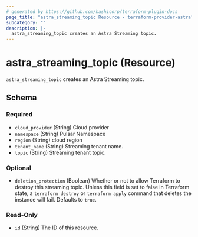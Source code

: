 ```yaml
---
# generated by https://github.com/hashicorp/terraform-plugin-docs
page_title: "astra_streaming_topic Resource - terraform-provider-astra"
subcategory: ""
description: |-
  astra_streaming_topic creates an Astra Streaming topic.
---
```


# astra_streaming_topic (Resource)

`astra_streaming_topic` creates an Astra Streaming topic.



<!-- schema generated by tfplugindocs -->
## Schema

### Required

- `cloud_provider` (String) Cloud provider
- `namespace` (String) Pulsar Namespace
- `region` (String) cloud region
- `tenant_name` (String) Streaming tenant name.
- `topic` (String) Streaming tenant topic.

### Optional

- `deletion_protection` (Boolean) Whether or not to allow Terraform to destroy this streaming topic. Unless this field is set to false in Terraform state, a `terraform destroy` or `terraform apply` command that deletes the instance will fail. Defaults to `true`.

### Read-Only

- `id` (String) The ID of this resource.


